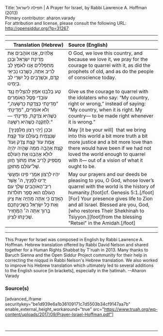 <html>
<head></head>
<body>
Title: תפילה לישראל | A Prayer for Israel, by Rabbi Lawrence A. Hoffman (2013)<br />
Primary contributor: aharon.varady<br />
For attribution and license, please consult the following URL: <a href="http://opensiddur.org/?p=31267">http://opensiddur.org/?p=31267</a>
<p />
<hr />

<table style="margin-left: auto;margin-right: auto;" class="draggable">
<thead><tr><th id="x" style="text-align: right;">Translation (Hebrew)</th><th style="text-align: left;">Source (English)</th></tr></thead>
<tbody>
<tr><td style="vertical-align:top;">
<div class="liturgy"><span lang="he">
אֱלֹהִים,
אָנוּ אוֹהֲבִים אֶת מְדִינָת יִשְׂרָאֵל 
וּבְכֵן 
מִתְפַּלְּלִים אָנוּ לְאֹמֶץ לֵב
לָרִיב אִתָּהּ,
כְּשֶׁרָבוּ נְבִיאֵי קֶדֶם,
וּכְשֶׁרָבִים כׇּל יִשְׁרֵי לֵב
בְּיָמֵינוּ.
</span></div></td>
 
<td style="vertical-align:top;">
<div class="english">
O God, 
we love this country, 
and because we love it,
we pray for the courage
to quarrel with it,
as did the prophets of old,
and as do the people of conscience
today.
</div></td></tr>


<tr><td style="vertical-align:top;">
<div class="liturgy"><span lang="he">
טַע בְּלִבֵּנוּ אֹמֶץ 
לְהַצְלִיחַ נֶגֶד עוֹבְדֵי פֶסֶל הָאוֹמְרִים
”מְדִינָתִי כַּצַדֶקֶת כָּרְשָׁעָה,“
וְלֹא אוֹמְרִים,
”מְדִינָתִי כְּשֶׁהִיא צֹדֶקֶת, מְדִינָתִי —
לְתַקְנָה כְּשֶׁהִיא רְשָׁעָה.“ 
</span></div></td>
 
<td style="vertical-align:top;">
<div class="english">
Give us the courage 
to quarrel with the idolaters who say:
“My country, right or wrong,” 
instead of saying: 
“My country, when it is right. My country— 
to be made right whenever it is wrong.”
</div></td></tr>


<tr><td style="vertical-align:top;">
<div class="liturgy"><span lang="he">
וּבְכֵן [יְהִי רָצוֹן מִלְפָנֶיךָ]&nbsp;
שֶׁנַּצְמִיח בָּעוֹלָם
עוֹד קְצַת אֱמֶת
עוֹד קְצַת צֶדֶק
וְעוֹד קְצַת אַהֲבָה
מִמַּה שֶּׁהָיֹה יִהְיֶה
לוּלֵא אָהַבְנוּ אֶת הָעוֹלָם 
מַסְפִּיק לָרִיב אִתּוֹ
מִתּוֹךְ חָזוֹן שֶׁל־עוֹלָם מְתוּקָּן.
</span></div></td>
 
<td style="vertical-align:top;">
<div class="english">
May [it be your will]&nbsp;
that we bring into this world
a bit more truth
a bit more justice
and a bit more love
than there would have been
if we had not loved the world
enough to quarrel with it—
out of a vision of what it ought to be.
</div></td></tr>


<tr><td style="vertical-align:top;">
<div class="liturgy"><span lang="he">
יִהְיוּ לְרָצוֹן אִמְרֵי פִינוּ וּמַעֲשֵׂי יָדֵינוּ לְפָנֶיךָ,
ה׳
אֲשֶׁר רִיב־הָאוֹהֲבִים שֶׁלְךָ עִם הָעוֹלָם
הוּא סֵפֶר תּוֹלְדוֹת הָאָדָם
כִּי אַתָּה מְּחַיֶּה אֶת צִיּוֹן וְאֶת כׇּל יִשְׂרָאֵל בִּשְׁכִינַתְכֶם׃
בָּרוּךְ אַתָּה ה׳
הַמַּחֲזִיר שְׁכִינָתוֹ לְצִיוֹן.
</span></div></td>
 
<td style="vertical-align:top;">
<div class="english">
May our prayers and our deeds be pleasing to you,
O God,
whose lover’s quarrel with the world
is the history of humanity.[foot]cf. Genesis 5:1.[/foot]&nbsp;
[For] Your presence gives life to Zion and all Israel.
Blessed are you, God,
[who restores Their Shekhinah to Tsiyyon.][foot]from the blessing "Retsei" in the Amidah.[/foot]
</div></td></tr>
</tbody></table>

<hr />

This Prayer for Israel was composed in English by Rabbi Lawrence A. Hoffman. Hebrew translation offered by Rabbi David Nelson and shared together for a Human Rights Shabbat by T'ruah in 2013. Many thanks to Baruch Sienna and the Open Siddur Project community for their help in correcting the niqqud in Rabbi Nelson's Hebrew translation. We also worked to improve his Hebrew translation which ultimately led to several additions to the English source [in brackets], especially in the ḥatimah. --Aharon Varady

<h3>Source(s)</h3>

[advanced_iframe securitykey="be1d939e6a1b36109171c7d5503b34cf9147aa7b" enable_external_height_workaround="true" src="https://www.truah.org/wp-content/uploads/2017/09/Prayer-Israel-Hoffman.pdf"]

&nbsp;

<hr />

&nbsp;
</body>
</html>